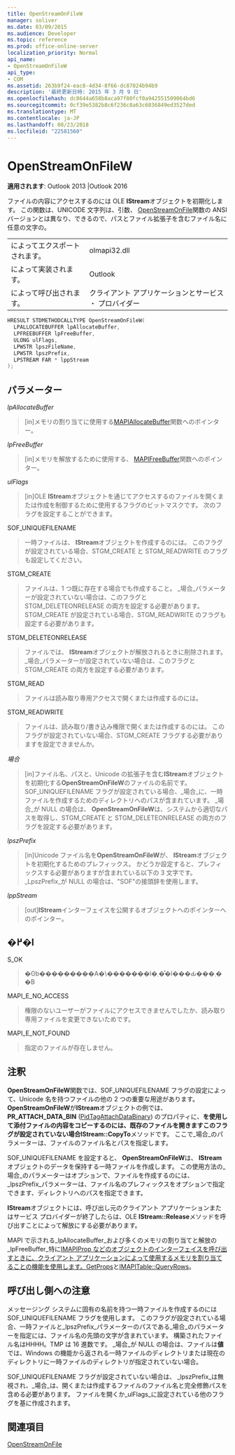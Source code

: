 ```yaml
---
title: OpenStreamOnFileW
manager: soliver
ms.date: 03/09/2015
ms.audience: Developer
ms.topic: reference
ms.prod: office-online-server
localization_priority: Normal
api_name:
- OpenStreamOnFileW
api_type:
- COM
ms.assetid: 263b9f24-eac8-4d34-8f66-dc87024b94b9
description: '最終更新日時: 2015 年 3 月 9 日'
ms.openlocfilehash: dc8644a658b8aca97f80fcf0a942551509064bd6
ms.sourcegitcommit: 0cf39e5382b8c6f236c8a63c6036849ed3527ded
ms.translationtype: MT
ms.contentlocale: ja-JP
ms.lasthandoff: 08/23/2018
ms.locfileid: "22581560"
---
```

# <a name="openstreamonfilew"></a>OpenStreamOnFileW

  
  
**適用されます**: Outlook 2013 |Outlook 2016 
  
ファイルの内容にアクセスするのには OLE **IStream**オブジェクトを初期化します。 この関数は、UNICODE 文字列は、引数、 [OpenStreamOnFile](openstreamonfile.md)関数の ANSI バージョンとは異なり、できるので、パスとファイル拡張子を含むファイル名に任意の文字の。
  
|||
|:-----|:-----|
|によってエクスポートされます。  <br/> |olmapi32.dll  <br/> |
|によって実装されます。  <br/> |Outlook  <br/> |
|によって呼び出されます。  <br/> |クライアント アプリケーションとサービス ・ プロバイダー  <br/> |
   
```cpp
HRESULT STDMETHODCALLTYPE OpenStreamOnFileW(
  LPALLOCATEBUFFER lpAllocateBuffer,
  LPFREEBUFFER lpFreeBuffer,
  ULONG ulFlags,
  LPWSTR lpszFileName,
  LPWSTR lpszPrefix,
  LPSTREAM FAR * lppStream
);
```

## <a name="parameters"></a>パラメーター

 _lpAllocateBuffer_
  
> [in]メモリの割り当てに使用する[MAPIAllocateBuffer](mapiallocatebuffer.md)関数へのポインター。 
    
 _lpFreeBuffer_
  
> [in]メモリを解放するために使用する、 [MAPIFreeBuffer](mapifreebuffer.md)関数へのポインター。 
    
 _ulFlags_
  
> [in]OLE **IStream**オブジェクトを通じてアクセスするのファイルを開くまたは作成を制御するために使用するフラグのビットマスクです。 次のフラグを設定することができます。 
    
SOF_UNIQUEFILENAME
  
> 一時ファイルは、 **IStream**オブジェクトを作成するのには。 このフラグが設定されている場合、STGM_CREATE と STGM_READWRITE のフラグも設定してください。 
    
STGM_CREATE
  
> ファイルは、1 つ既に存在する場合でも作成すること。 _場合_パラメーターが設定されていない場合は、このフラグと STGM_DELETEONRELEASE の両方を設定する必要があります。 STGM_CREATE が設定されている場合、STGM_READWRITE のフラグも設定する必要があります。 
    
STGM_DELETEONRELEASE
  
> ファイルでは、 **IStream**オブジェクトが解放されるときに削除されます。 _場合_パラメーターが設定されていない場合は、このフラグと STGM_CREATE の両方を設定する必要があります。 
    
STGM_READ
  
> ファイルは読み取り専用アクセスで開くまたは作成するのには。
    
STGM_READWRITE
  
> ファイルは、読み取り/書き込み権限で開くまたは作成するのには。 このフラグが設定されていない場合、STGM_CREATE フラグする必要がありますを設定できませんか。
    
 _場合_
  
> [in]ファイル名、パスと、Unicode の拡張子を含む**IStream**オブジェクトを初期化する**OpenStreamOnFileW**のファイルの名前です。 SOF_UNIQUEFILENAME フラグが設定されている場合、_場合_に、一時ファイルを作成するためのディレクトリへのパスが含まれています。 _場合_が NULL の場合は、 **OpenStreamOnFileW**は、システムから適切なパスを取得し、STGM_CREATE と STGM_DELETEONRELEASE の両方のフラグを設定する必要があります。 
    
 _lpszPrefix_
  
> [in]Unicode ファイル名を**OpenStreamOnFileW**が、 **IStream**オブジェクトを初期化するためのプレフィックス。 かどうか設定すると、プレフィックスする必要がありますが含まれている以下の 3 文字です。 _LpszPrefix_が NULL の場合は、"SOF"の接頭辞を使用します。 
    
 _lppStream_
  
> [out]**IStream**インターフェイスを公開するオブジェクトへのポインターへのポインター。 
    
## <a name="return-value"></a>�߂�l

S_OK
  
> �ʘb���������A�\�������l�܂��͒l���Ԃ���܂��B
    
MAPI_E_NO_ACCESS
  
> 権限のないユーザーがファイルにアクセスできませんでしたか、読み取り専用ファイルを変更できないためです。
    
MAPI_E_NOT_FOUND
  
> 指定のファイルが存在しません。
    
## <a name="remarks"></a>注釈

**OpenStreamOnFileW**関数では、SOF_UNIQUEFILENAME フラグの設定によって、Unicode 名を持つファイルの他の 2 つの重要な用途があります。 **OpenStreamOnFileW**が**IStream**オブジェクトの例では、 **PR_ATTACH_DATA_BIN** ([PidTagAttachDataBinary](pidtagattachdatabinary-canonical-property.md)) のプロパティに、**を使用して添付ファイルの内容をコピーするのには、既存のファイルを開きますこのフラグが設定されていない場合IStream::CopyTo**メソッドです。 ここで_場合_のパラメーターは、ファイルのファイル名とパスを指定します。 
  
SOF_UNIQUEFILENAME を設定すると、 **OpenStreamOnFileW**は、 **IStream**オブジェクトのデータを保持する一時ファイルを作成します。 この使用方法の_場合_のパラメーターはオプションで、ファイルを作成するのには、 _lpszPrefix_パラメーターは、ファイル名のプレフィックスをオプションで指定できます、ディレクトリへのパスを指定できます。 
  
**IStream**オブジェクトには、呼び出し元のクライアント アプリケーションまたはサービス プロバイダーが終了したらは、OLE **IStream::Release**メソッドを呼び出すことによって解放にする必要があります。 
  
MAPI で示される_lpAllocateBuffer_および多くのメモリの割り当てと解放の_lpFreeBuffer_特に[IMAPIProp などのオブジェクトのインターフェイスを呼び出すときに、クライアント アプリケーションによって使用するメモリを割り当てることの機能を使用します。GetProps](imapiprop-getprops.md)と[IMAPITable::QueryRows](imapitable-queryrows.md)。 
  
## <a name="notes-to-callers"></a>呼び出し側への注意

メッセージング システムに固有の名前を持つ一時ファイルを作成するのには SOF_UNIQUEFILENAME フラグを使用します。 このフラグが設定されている場合、一時ファイルと_lpszPrefix_パラメーターのパスである_場合_のパラメーターを指定には、ファイル名の先頭の文字が含まれています。 構築されたファイル名は<prefix>HHHH。TMP は 16 進数です。 _場合_が NULL の場合は、ファイルは**値**では、Windows の機能から返される一時ファイルのディレクトリまたは現在のディレクトリに一時ファイルのディレクトリが指定されていない場合。
  
SOF_UNIQUEFILENAME フラグが設定されていない場合は、 _lpszPrefix_は無視され、_場合_は、開くまたは作成するファイルのファイル名と完全修飾パスを含める必要があります。 ファイルを開くか_ulFlags_に設定されている他のフラグを基に作成されます。
  
## <a name="see-also"></a>関連項目



[OpenStreamOnFile](openstreamonfile.md)

